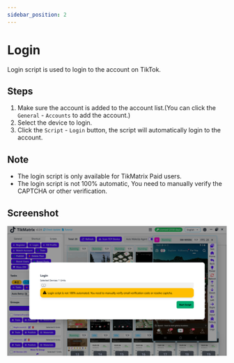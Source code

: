 ```yaml
---
sidebar_position: 2
---
```


# Login

Login script is used to login to the account on TikTok.

## Steps

1. Make sure the account is added to the account list.(You can click the `General` - `Accounts` to add the account.)
2. Select the device to login.
3. Click the `Script` - `Login` button, the script will automatically login to the account.

## Note

* The login script is only available for TikMatrix Paid users.
* The login script is not 100% automatic, You need to manually verify the CAPTCHA or other verification.

## Screenshot

![Login](../img/login.png)
